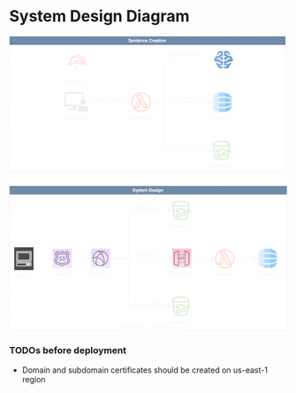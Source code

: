 # System Design Diagram
![Alt text](assets/system-design-architecture.svg)

### TODOs before deployment

- Domain and subdomain certificates should be created on us-east-1 region